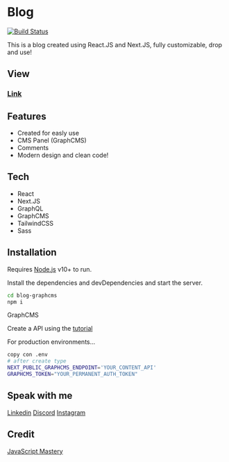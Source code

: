 # Blog

[![Build Status](https://travis-ci.org/joemccann/dillinger.svg?branch=master)](https://travis-ci.org/joemccann/dillinger)

This is a blog created using React.JS and Next.JS, fully customizable, drop and use!

## View

### [Link](https://blog-graphcms-topaz.vercel.app/)

## Features

- Created for easly use
- CMS Panel (GraphCMS)
- Comments
- Modern design and clean code!

## Tech

- React
- Next.JS
- GraphQL
- GraphCMS
- TailwindCSS
- Sass

## Installation

Requires [Node.js](https://nodejs.org/) v10+ to run.

Install the dependencies and devDependencies and start the server.

```sh
cd blog-graphcms
npm i
```
GraphCMS


Create a API using the [tutorial](https://www.youtube.com/watch?v=HYv55DhgTuA)


For production environments...

```sh
copy con .env
# after create type
NEXT_PUBLIC_GRAPHCMS_ENDPOINT='YOUR_CONTENT_API'
GRAPHCMS_TOKEN="YOUR_PERMANENT_AUTH_TOKEN"
```

## Speak with me

[Linkedin](https://www.linkedin.com/in/gabrielcbraga/)
[Discord](discord.gg/JXBJkSShTJ)
[Instagram](https://www.instagram.com/gabrielcbraga_/)

## Credit

[JavaScript Mastery](https://www.youtube.com/watch?v=HYv55DhgTuA&ab_channel=JavaScriptMastery)
